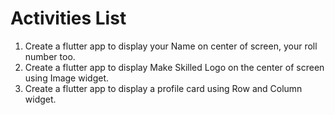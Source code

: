 # Activities List

1. Create a flutter app to display your Name on center of screen, your roll number too.
2. Create a flutter app to display Make Skilled Logo on the center of screen using Image widget.
3. Create a flutter app to display a profile card using Row and Column widget.

